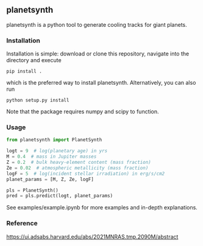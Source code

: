 ## planetsynth

planetsynth is a python tool to generate cooling tracks for giant planets.

### Installation
Installation is simple: download or clone this repository, navigate into the directory and execute
```
pip install .
```
which is the preferred way to install planetsynth. Alternatively, you can also run
```
python setup.py install
```
Note that the package requires numpy and scipy to function.

### Usage
```python
from planetsynth import PlanetSynth

logt = 9  # log(planetary age) in yrs
M = 0.4  # mass in Jupiter masses
Z = 0.2  # bulk heavy-element content (mass fraction)
Ze = 0.02  # atmospheric metallicity (mass fraction)
logF = 5  # log(incident stellar irradiation) in erg/s/cm2
planet_params = [M, Z, Ze, logF]

pls = PlanetSynth()
pred = pls.predict(logt, planet_params)
```
See examples/example.ipynb for more examples and in-depth explanations.

### Reference
https://ui.adsabs.harvard.edu/abs/2021MNRAS.tmp.2090M/abstract
